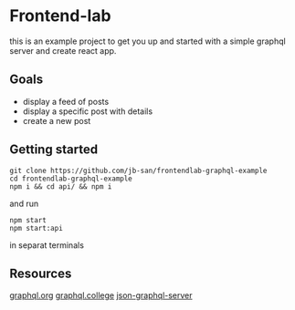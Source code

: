 # Frontend-lab

this is an example project to get you up and started with a simple graphql server and create react app.


## Goals

* display a feed of posts
* display a specific post with details
* create a new post

## Getting started

```
git clone https://github.com/jb-san/frontendlab-graphql-example
cd frontendlab-graphql-example
npm i && cd api/ && npm i
```
and run
```
npm start
npm start:api
```
in separat terminals

## Resources

[graphql.org](http://graphql.org/learn/)
[graphql.college](https://www.graphql.college/)
[json-graphql-server](https://github.com/marmelab/json-graphql-server)
